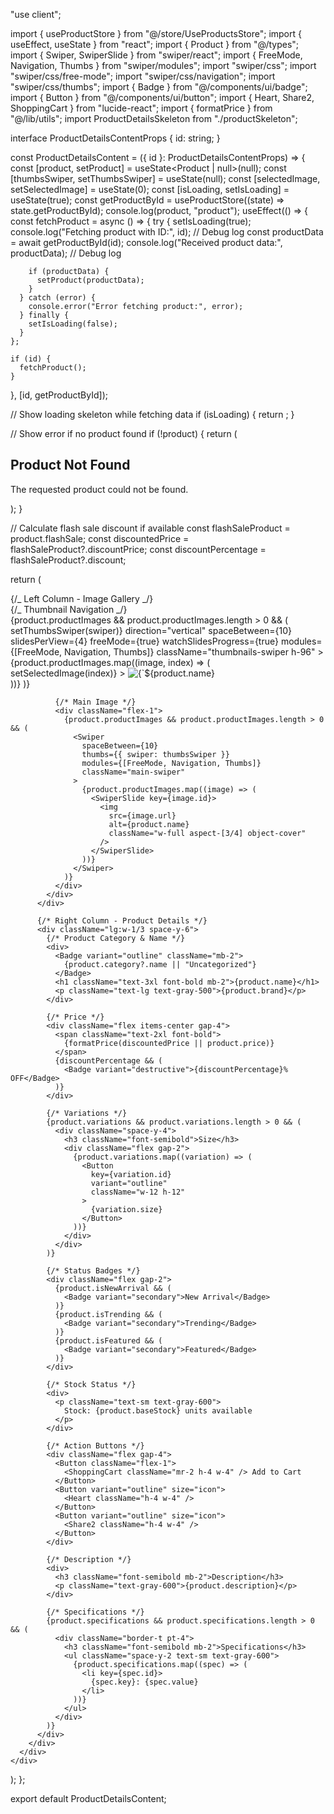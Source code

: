 "use client";

import { useProductStore } from "@/store/UseProductsStore";
import { useEffect, useState } from "react";
import { Product } from "@/types";
import { Swiper, SwiperSlide } from "swiper/react";
import { FreeMode, Navigation, Thumbs } from "swiper/modules";
import "swiper/css";
import "swiper/css/free-mode";
import "swiper/css/navigation";
import "swiper/css/thumbs";
import { Badge } from "@/components/ui/badge";
import { Button } from "@/components/ui/button";
import { Heart, Share2, ShoppingCart } from "lucide-react";
import { formatPrice } from "@/lib/utils";
import ProductDetailsSkeleton from "./productSkeleton";

interface ProductDetailsContentProps {
id: string;
}

const ProductDetailsContent = ({ id }: ProductDetailsContentProps) => {
const [product, setProduct] = useState<Product | null>(null);
const [thumbsSwiper, setThumbsSwiper] = useState(null);
const [selectedImage, setSelectedImage] = useState(0);
const [isLoading, setIsLoading] = useState(true);
const getProductById = useProductStore((state) => state.getProductById);
console.log(product, "product");
useEffect(() => {
const fetchProduct = async () => {
try {
setIsLoading(true);
console.log("Fetching product with ID:", id); // Debug log
const productData = await getProductById(id);
console.log("Received product data:", productData); // Debug log

        if (productData) {
          setProduct(productData);
        }
      } catch (error) {
        console.error("Error fetching product:", error);
      } finally {
        setIsLoading(false);
      }
    };

    if (id) {
      fetchProduct();
    }

}, [id, getProductById]);

// Show loading skeleton while fetching data
if (isLoading) {
return <ProductDetailsSkeleton />;
}

// Show error if no product found
if (!product) {
return (
<div className="min-h-screen flex items-center justify-center">
<div className="text-center">
<h2 className="text-2xl font-bold text-gray-800 mb-2">
Product Not Found
</h2>
<p className="text-gray-600">
The requested product could not be found.
</p>
</div>
</div>
);
}

// Calculate flash sale discount if available
const flashSaleProduct = product.flashSale;
const discountedPrice = flashSaleProduct?.discountPrice;
const discountPercentage = flashSaleProduct?.discount;

return (
<div className="min-h-screen bg-white">
<div className="container mx-auto px-4 py-8">
<div className="flex flex-col lg:flex-row gap-8">
{/_ Left Column - Image Gallery _/}
<div className="lg:w-2/3">
<div className="flex flex-col-reverse lg:flex-row gap-4">
{/_ Thumbnail Navigation _/}
<div className="lg:w-24">
{product.productImages && product.productImages.length > 0 && (
<Swiper
onSwiper={(swiper: any) => setThumbsSwiper(swiper)}
direction="vertical"
spaceBetween={10}
slidesPerView={4}
freeMode={true}
watchSlidesProgress={true}
modules={[FreeMode, Navigation, Thumbs]}
className="thumbnails-swiper h-96" >
{product.productImages.map((image, index) => (
<SwiperSlide key={image.id}>
<div
className={`cursor-pointer border-2 ${
                            selectedImage === index
                              ? "border-black"
                              : "border-transparent"
                          }`}
onClick={() => setSelectedImage(index)} >
<img
src={image.mediumUrl}
alt={`${product.name} thumbnail ${index + 1}`}
className="w-full h-24 object-cover"
/>
</div>
</SwiperSlide>
))}
</Swiper>
)}
</div>

              {/* Main Image */}
              <div className="flex-1">
                {product.productImages && product.productImages.length > 0 && (
                  <Swiper
                    spaceBetween={10}
                    thumbs={{ swiper: thumbsSwiper }}
                    modules={[FreeMode, Navigation, Thumbs]}
                    className="main-swiper"
                  >
                    {product.productImages.map((image) => (
                      <SwiperSlide key={image.id}>
                        <img
                          src={image.url}
                          alt={product.name}
                          className="w-full aspect-[3/4] object-cover"
                        />
                      </SwiperSlide>
                    ))}
                  </Swiper>
                )}
              </div>
            </div>
          </div>

          {/* Right Column - Product Details */}
          <div className="lg:w-1/3 space-y-6">
            {/* Product Category & Name */}
            <div>
              <Badge variant="outline" className="mb-2">
                {product.category?.name || "Uncategorized"}
              </Badge>
              <h1 className="text-3xl font-bold mb-2">{product.name}</h1>
              <p className="text-lg text-gray-500">{product.brand}</p>
            </div>

            {/* Price */}
            <div className="flex items-center gap-4">
              <span className="text-2xl font-bold">
                {formatPrice(discountedPrice || product.price)}
              </span>
              {discountPercentage && (
                <Badge variant="destructive">{discountPercentage}% OFF</Badge>
              )}
            </div>

            {/* Variations */}
            {product.variations && product.variations.length > 0 && (
              <div className="space-y-4">
                <h3 className="font-semibold">Size</h3>
                <div className="flex gap-2">
                  {product.variations.map((variation) => (
                    <Button
                      key={variation.id}
                      variant="outline"
                      className="w-12 h-12"
                    >
                      {variation.size}
                    </Button>
                  ))}
                </div>
              </div>
            )}

            {/* Status Badges */}
            <div className="flex gap-2">
              {product.isNewArrival && (
                <Badge variant="secondary">New Arrival</Badge>
              )}
              {product.isTrending && (
                <Badge variant="secondary">Trending</Badge>
              )}
              {product.isFeatured && (
                <Badge variant="secondary">Featured</Badge>
              )}
            </div>

            {/* Stock Status */}
            <div>
              <p className="text-sm text-gray-600">
                Stock: {product.baseStock} units available
              </p>
            </div>

            {/* Action Buttons */}
            <div className="flex gap-4">
              <Button className="flex-1">
                <ShoppingCart className="mr-2 h-4 w-4" /> Add to Cart
              </Button>
              <Button variant="outline" size="icon">
                <Heart className="h-4 w-4" />
              </Button>
              <Button variant="outline" size="icon">
                <Share2 className="h-4 w-4" />
              </Button>
            </div>

            {/* Description */}
            <div>
              <h3 className="font-semibold mb-2">Description</h3>
              <p className="text-gray-600">{product.description}</p>
            </div>

            {/* Specifications */}
            {product.specifications && product.specifications.length > 0 && (
              <div className="border-t pt-4">
                <h3 className="font-semibold mb-2">Specifications</h3>
                <ul className="space-y-2 text-sm text-gray-600">
                  {product.specifications.map((spec) => (
                    <li key={spec.id}>
                      {spec.key}: {spec.value}
                    </li>
                  ))}
                </ul>
              </div>
            )}
          </div>
        </div>
      </div>
    </div>

);
};

export default ProductDetailsContent;
